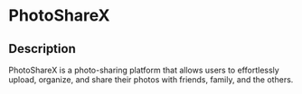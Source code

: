 # PhotoShareX

## Description
PhotoShareX is a photo-sharing platform that allows users to effortlessly upload, organize, and share their photos with friends, family, and the others.

